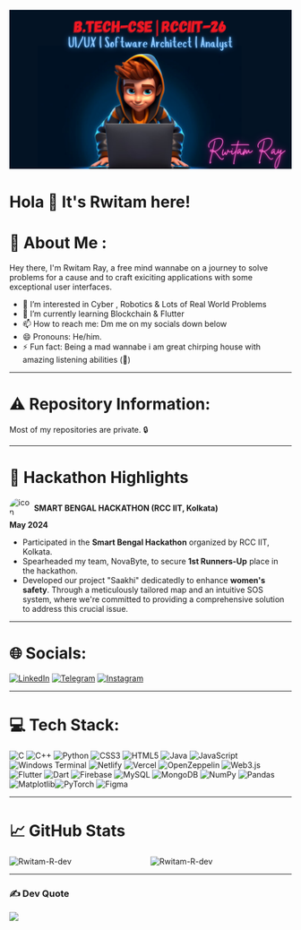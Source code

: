 ![logo](./banner.png)
# Hola 👋 It's Rwitam here! #
# 💫 About Me :
Hey there, I'm Rwitam Ray, a free mind wannabe on a journey to solve problems for a cause and to craft exiciting applications with some exceptional user interfaces.

- 👀 I’m interested in Cyber , Robotics & Lots of Real World Problems
- 🌱 I’m currently learning Blockchain & Flutter
- 📫 How to reach me: Dm me on my socials down below
- 😄 Pronouns: He/him.
- ⚡ Fun fact: Being a mad wannabe i am great chirping house with amazing listening abilities (🤫)






---


# ⚠️ Repository Information:
Most of my repositories are private. 🔒


---


# 🚀 Hackathon Highlights
<img src="https://encrypted-tbn0.gstatic.com/images?q=tbn:ANd9GcQkvbf9zXRGl4t_G2znnbcAlEtbF0yeguIPUg&s" alt="icon" width="40" height="40" style="border-radius:50%; display:inline-block; vertical-align:middle;">  **SMART BENGAL HACKATHON (RCC IIT, Kolkata)**  
**May 2024** 

- Participated in the **Smart Bengal Hackathon** organized by RCC IIT, Kolkata.
- Spearheaded my team, NovaByte, to secure **1st Runners-Up** place in the hackathon.
- Developed our project "Saakhi" dedicatedly to enhance **women's safety**. Through a meticulously tailored map and an intuitive SOS system, where we're committed to providing a comprehensive solution to address this crucial issue.

---




# 🌐 Socials:
 [![LinkedIn](https://img.shields.io/badge/LinkedIn-%230077B5.svg?logo=linkedin&logoColor=white)](https://www.linkedin.com/in/rwitam-ray-265714300/) [![Telegram](https://img.shields.io/badge/Telegram-2CA5E0?style=flat-squeare&logo=telegram&logoColor=white)](https://t.me/RwiTom) [![Instagram](https://img.shields.io/badge/Instagram-%23E4405F.svg?logo=Instagram&logoColor=white)](https://www.instagram.com/_krishh_rx03?igsh=MThubWxpdnlpank2ZA==)



---


# 💻 Tech Stack:
![C](https://img.shields.io/badge/c-%2300599C.svg?style=for-the-badge&logo=c&logoColor=white) ![C++](https://img.shields.io/badge/c++-%2300599C.svg?style=for-the-badge&logo=c%2B%2B&logoColor=white) ![Python](https://img.shields.io/badge/python-3670A0?style=for-the-badge&logo=python&logoColor=ffdd54) ![CSS3](https://img.shields.io/badge/css3-%231572B6.svg?style=for-the-badge&logo=css3&logoColor=white) ![HTML5](https://img.shields.io/badge/html5-%23E34F26.svg?style=for-the-badge&logo=html5&logoColor=white) ![Java](https://img.shields.io/badge/java-%23ED8B00.svg?style=for-the-badge&logo=openjdk&logoColor=white) ![JavaScript](https://img.shields.io/badge/javascript-%23323330.svg?style=for-the-badge&logo=javascript&logoColor=%23F7DF1E) ![Windows Terminal](https://img.shields.io/badge/Windows%20Terminal-%234D4D4D.svg?style=for-the-badge&logo=windows-terminal&logoColor=white) ![Netlify](https://img.shields.io/badge/netlify-%23000000.svg?style=for-the-badge&logo=netlify&logoColor=#00C7B7) ![Vercel](https://img.shields.io/badge/vercel-%23000000.svg?style=for-the-badge&logo=vercel&logoColor=white) ![OpenZeppelin](https://img.shields.io/badge/OpenZeppelin-4E5EE4?logo=OpenZeppelin&logoColor=fff&style=for-the-badge)  ![Web3.js](https://img.shields.io/badge/web3.js-F16822?style=for-the-badge&logo=web3.js&logoColor=white) ![Flutter](https://img.shields.io/badge/Flutter-02569B?style=for-the-badge&logo=flutter&logoColor=white) ![Dart](https://img.shields.io/badge/Dart-0175C2?style=for-the-badge&logo=dart&logoColor=white)  ![Firebase](https://img.shields.io/badge/Firebase-039BE5?style=for-the-badge&logo=Firebase&logoColor=white) ![MySQL](https://img.shields.io/badge/mysql-%2300000f.svg?style=for-the-badge&logo=mysql&logoColor=white) ![MongoDB](https://img.shields.io/badge/MongoDB-%234ea94b.svg?style=for-the-badge&logo=mongodb&logoColor=white)  ![NumPy](https://img.shields.io/badge/numpy-%23013243.svg?style=for-the-badge&logo=numpy&logoColor=white) ![Pandas](https://img.shields.io/badge/pandas-%23150458.svg?style=for-the-badge&logo=pandas&logoColor=white) ![Matplotlib](https://img.shields.io/badge/Matplotlib-%23ffffff.svg?style=for-the-badge&logo=Matplotlib&logoColor=black)![PyTorch](https://img.shields.io/badge/PyTorch-EE4C2C?style=for-the-badge&logo=PyTorch&logoColor=white) ![Figma](https://img.shields.io/badge/figma-%23F24E1E.svg?style=for-the-badge&logo=figma&logoColor=white)


---


# 📈 GitHub Stats

<p><img align="left" src="https://github-readme-stats.vercel.app/api/top-langs?username=Rwitam-R-dev&show_icons=true&locale=en&layout=compact&langs_count=10" alt="Rwitam-R-dev" /></p>


<p align="center">
  <img src="https://github-readme-streak-stats.herokuapp.com?user=Rwitam-R-dev&theme=tokyonight&hide_border=true&background=0d1117&stroke=ffffff&ring=FF4500&fire=FF4500&currStreakLabel=FF4500&dates=ffffff" alt="Rwitam-R-dev" />
</p>












---


### ✍️ Dev Quote
![](https://quotes-github-readme.vercel.app/api?type=horizontal&theme=dark)
